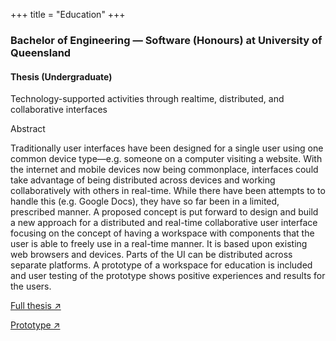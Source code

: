 +++
title = "Education"
+++

<div id="education">
    <h3>Bachelor of Engineering &mdash; Software (Honours) at University of Queensland</h3>
    <h4>Thesis (Undergraduate)</h4>
    <p>Technology-supported activities through realtime, distributed, and collaborative interfaces</p>
    <p>Abstract</p>
    <p>
    Traditionally user interfaces have been designed for a single user
    using one common device type&mdash;e.g. someone on a computer visiting a website.
    With the internet and mobile devices now being commonplace, interfaces could
    take advantage of being distributed across devices and working collaboratively
    with others in real-time. While there have been attempts to to handle this
    (e.g. Google Docs), they have so far been in a limited, prescribed manner. A
    proposed concept is put forward to design and build a new approach for a
    distributed and real-time collaborative user interface focusing on the concept
    of having a workspace with components that the user is able to freely use in a
    real-time manner. It is based upon existing web browsers and devices. Parts of
    the UI can be distributed across separate platforms. A prototype of a
    workspace for education is included and user testing of the prototype shows
    positive experiences and results for the users.
    </p>
    <p><a href="https://github.com/jesse-c/thesis" target="_blank">Full thesis ↗</a></p>
    <p><a href="https://github.com/jesse-c/thesis-workspace" target="_blank">Prototype ↗</a></p>
</div>
